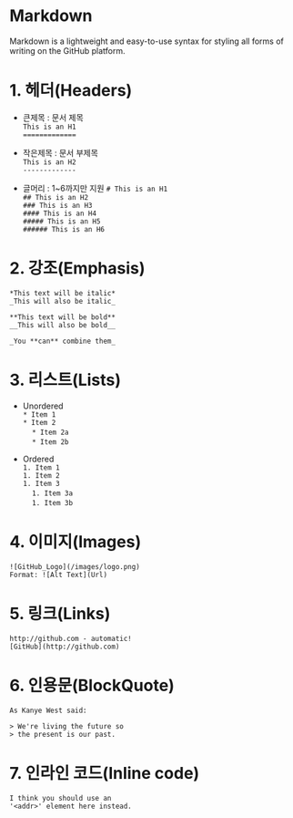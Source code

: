 Markdown
========
Markdown is a lightweight and easy-to-use syntax for styling all forms of writing on the GitHub platform.

# 1. 헤더(Headers)
 * 큰제목 : 문서 제목  
    `This is an H1`  
    `=============`

 * 작은제목 : 문서 부제목  
    `This is an H2`  
    `-------------`
    
 * 글머리 : 1~6까지만 지원
    `# This is an H1`  
    `## This is an H2`  
    `### This is an H3`  
    `#### This is an H4`  
    `##### This is an H5`  
    `###### This is an H6`  
    
    
# 2. 강조(Emphasis)
 `*This text will be italic*`  
 `_This will also be italic_`  
 
 `**This text will be bold**`  
 `__This will also be bold__`  
 
 `_You **can** combine them_`  


# 3. 리스트(Lists)
 * Unordered  
    `* Item 1`  
    `* Item 2`  
    &nbsp;&nbsp;&nbsp;&nbsp;`* Item 2a`  
    &nbsp;&nbsp;&nbsp;&nbsp;`* Item 2b`  
 
 * Ordered  
    `1. Item 1`  
    `1. Item 2`  
    `1. Item 3`  
    &nbsp;&nbsp;&nbsp;&nbsp;`1. Item 3a`  
    &nbsp;&nbsp;&nbsp;&nbsp;`1. Item 3b`  
 
 
# 4. 이미지(Images)
 `![GitHub_Logo](/images/logo.png)`  
 `Format: ![Alt Text](Url)`  


# 5. 링크(Links)
 `http://github.com - automatic!`  
 `[GitHub](http://github.com)`  


# 6. 인용문(BlockQuote)
 `As Kanye West said:`  
 
 `> We're living the future so`  
 `> the present is our past.`  


# 7. 인라인 코드(Inline code)
 `I think you should use an`  
 `'<addr>' element here instead.`  
